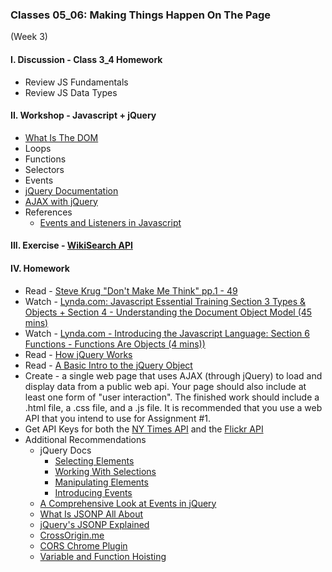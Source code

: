 ### Classes 05_06: Making Things Happen On The Page  
(Week 3)

#### I. Discussion - Class 3_4 Homework
* Review JS Fundamentals
* Review JS Data Types

#### II. Workshop - Javascript + jQuery
* [What Is The DOM](http://css-tricks.com/dom/)
* Loops
* Functions
* Selectors
* Events
* [jQuery Documentation](http://api.jquery.com/)
* [AJAX with jQuery](http://learn.jquery.com/ajax/)
* References
	* [Events and Listeners in Javascript](http://idratherbewriting.com/events-and-listeners-javascript/)

#### III. Exercise - [WikiSearch API](http://en.wikipedia.org/w/api.php?action=opensearch&format=json&search)

#### IV. Homework
* Read - [Steve Krug "Don't Make Me Think" pp.1 - 49](http://itp.nyu.edu/~kd49/ux/wp-content/uploads/2011/12/Dont_Make_Me_Think-chptr1-5.pdf)
* Watch - [Lynda.com: Javascript Essential Training Section 3 Types & Objects + Section 4 - Understanding the Document Object Model (45 mins)](http://www.nyu.edu/lynda)
* Watch - [Lynda.com - Introducing the Javascript Language: Section 6 Functions - Functions Are Objects (4 mins))](http://www.nyu.edu/lynda)
* Read - [How jQuery Works](http://learn.jquery.com/about-jquery/how-jquery-works/)
* Read - [A Basic Intro to the jQuery Object](http://www.smashingmagazine.com/2014/05/29/mystery-jquery-object-syntax-basic-introduction)
* Create - a single web page that uses AJAX (through jQuery) to load and display data from a public web api. Your page should also include at least one form of "user interaction". The finished work should include a .html file, a .css file, and a .js file. It is recommended that you use a web API that you intend to use for Assignment #1.
* Get API Keys for both the [NY Times API](http://developer.nytimes.com/) and the [Flickr API](https://www.flickr.com/services/apps/create/)
* Additional Recommendations
  * jQuery Docs
    * [Selecting Elements](http://learn.jquery.com/using-jquery-core/selecting-elements/)
    * [Working With Selections](http://learn.jquery.com/using-jquery-core/working-with-selections/)
    * [Manipulating Elements](http://learn.jquery.com/using-jquery-core/manipulating-elements/) 
    * [Introducing Events](http://learn.jquery.com/events/introduction-to-events/)
  * [A Comprehensive Look at Events in jQuery](http://www.sitepoint.com/comprehensive-events-jquery)
  * [What Is JSONP All About](http://stackoverflow.com/questions/2067472/what-is-jsonp-all-about)
  * [jQuery's JSONP Explained](https://www.sitepoint.com/jsonp-examples/?utm_source=javascriptweekly&utm_medium=email)
  * [CrossOrigin.me](http://crossorigin.me/)
  * [CORS Chrome Plugin](https://chrome.google.com/webstore/detail/allow-control-allow-origi/nlfbmbojpeacfghkpbjhddihlkkiljbi?hl=en)
  * [Variable and Function Hoisting](http://designpepper.com/blog/drips/variable-and-function-hoisting)